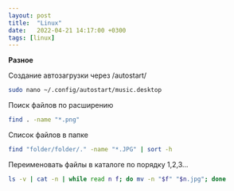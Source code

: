 ```yaml
---
layout: post
title:  "Linux"
date:   2022-04-21 14:17:00 +0300
tags: [linux]
---
```


**Разное**

Создание автозагрузки через /autostart/

```bash
sudo nano ~/.config/autostart/music.desktop
```

Поиск файлов по расширению

```bash
find . -name "*.png"
```

Список файлов в папке

```bash
find "folder/folder/." -name "*.JPG" | sort -h
```

Переименовать файлы в каталоге по порядку 1,2,3...

```bash
ls -v | cat -n | while read n f; do mv -n "$f" "$n.jpg"; done
````